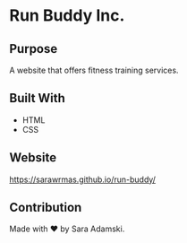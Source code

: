 # Run Buddy Inc.

## Purpose
A website that offers fitness training services.

## Built With
* HTML
* CSS

## Website
https://sarawrmas.github.io/run-buddy/

## Contribution
Made with ❤️ by Sara Adamski.
